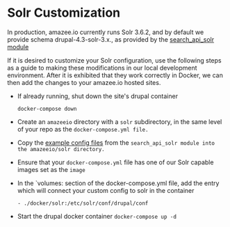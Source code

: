 # Solr Customization

In production, amazee.io currently runs Solr 3.6.2, and by default we provide schema drupal-4.3-solr-3.x., as provided by the [search\_api\_solr module](http://dgo.to/search_api_solr)

If it is desired to customize your Solr configuration, use the following steps as a guide to making these modifications in our local development environment. After it is exhibited that they work correctly in Docker, we can then add the changes to your amazee.io hosted sites.

* If already running, shut down the site's drupal container

  `docker-compose down`

* Create an `amazeeio` directory with a `solr` subdirectory, in the same level of your repo as the `docker-compose.yml file.`

* Copy the [example config files](http://cgit.drupalcode.org/search_api_solr/tree/solr-conf/3.x) from the `search_api_solr module into the amazeeio/solr directory.`

* Ensure that your `docker-compose.yml` file has one of our Solr capable images set as the `image`


* In the \`volumes: section of the docker-compose.yml file, add the entry which will connect your custom config to solr in the container

  `- ./docker/solr:/etc/solr/conf/drupal/conf`


* Start the drupal docker container `docker-compose up -d`




